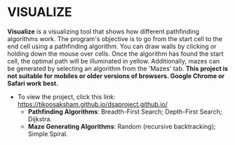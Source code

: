 # VISUALIZE

**Visualize** is a visualizing tool that shows how different pathfinding algorithms work. The program's objective is to go from the start cell to the end cell using a pathfinding algorithm. You can draw walls by clicking or holding down the mouse over cells. Once the algorithm has found the start cell, the optimal path will be illuminated in yellow. Additionally, mazes can be generated by selecting an algorithm from the 'Mazes' tab. **This project is not suitable for mobiles or older versions of browsers. Google Chrome or Safari work best.**
  * To view the project, click this link: https://tikoosaksham.github.io/dsaproject.github.io/
    * **Pathfinding Algorithms**:  Breadth-First Search; Depth-First Search; Dijkstra.
    * **Maze Generating Algorithms**: Random (recursive backtracking); Simple Spiral.
